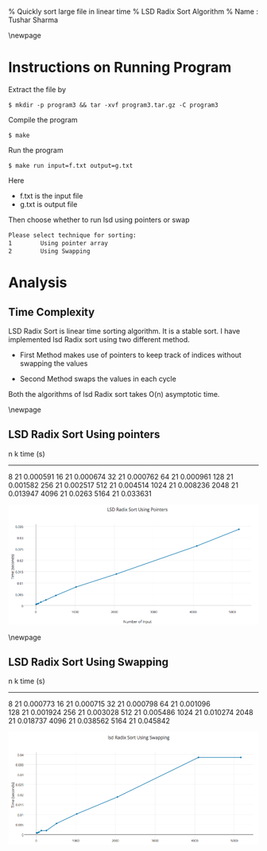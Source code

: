 % Quickly sort large file in linear time 
% LSD Radix Sort Algorithm
% Name : Tushar Sharma


\newpage 

# Instructions on Running Program 

Extract the file by

	$ mkdir -p program3 && tar -xvf program3.tar.gz -C program3

Compile the program 

	$ make


Run the program

	$ make run input=f.txt output=g.txt 

Here

* f.txt is the input file 
* g.txt is output file 


Then choose whether to run lsd using pointers or swap 
	
	Please select technique for sorting: 
	1        Using pointer array  
	2        Using Swapping


# Analysis

## Time Complexity

LSD Radix Sort is linear time sorting algorithm. It is a stable sort. I have implemented lsd Radix sort using two different method.

- First Method makes use of pointers to keep track of indices without swapping the values 

- Second Method swaps the values in each cycle

Both the algorithms of lsd Radix sort takes O(n) asymptotic time. 

\newpage

## LSD Radix Sort Using pointers 

n        k     time (s) 
----  -------  -------
8       21     0.000591
16      21     0.000674
32      21     0.000762
64      21     0.000961 
128     21     0.001582
256     21     0.002517
512     21     0.004514 
1024    21     0.008236 
2048    21     0.013947
4096    21     0.0263 
5164    21     0.033631

![Image of LSD Sort using Pointers](images/lsd1.png)

\newpage 

## LSD Radix Sort Using Swapping

n        k     time (s) 
----  -------  -------
8       21     0.000773 
16      21     0.000715
32      21     0.000798
64      21     0.001096  
128     21     0.001924
256     21     0.003028
512     21     0.005486
1024    21     0.010274
2048    21     0.018737
4096    21     0.038562
5164    21     0.045842 

![Image of LSD Sort using Pointers](images/lsd2.png)
